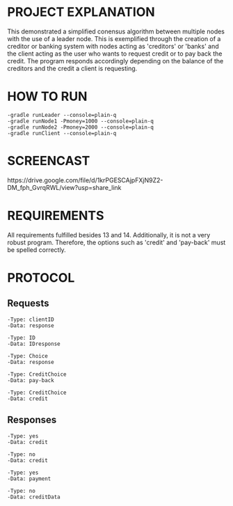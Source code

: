 <h1>PROJECT EXPLANATION </h1>
This demonstrated a simplified conensus algorithm between multiple nodes with the use of a leader node. This is exemplified through the creation of a
creditor or banking system with nodes acting as 'creditors' or 'banks' and the client acting as the user who wants to request credit or to pay back the credit.
The program responds accordingly depending on the balance of the creditors and the credit a client is requesting.

<h1>HOW TO RUN</h1>

    -gradle runLeader --console=plain-q
    -gradle runNode1 -Pmoney=1000 --console=plain-q
    -gradle runNode2 -Pmoney=2000 --console=plain-q
    -gradle runClient --console=plain-q

<h1>SCREENCAST</h1>
https://drive.google.com/file/d/1krPGESCAjpFXjN9Z2-DM_fph_GvrqRWL/view?usp=share_link

<h1>REQUIREMENTS</h1>
All requirements fulfilled besides 13 and 14. Additionally, it is not a very robust program. Therefore, the options such as 'credit' and 'pay-back' must be spelled correctly.

<h1>PROTOCOL</h1>

<h2>Requests</h2>

    -Type: clientID
    -Data: response
    
    -Type: ID
    -Data: IDresponse

    -Type: Choice
    -Data: response

    -Type: CreditChoice
    -Data: pay-back

    -Type: CreditChoice
    -Data: credit
    

<h2>Responses</h2>

    -Type: yes
    -Data: credit

    -Type: no
    -Data: credit

    -Type: yes
    -Data: payment

    -Type: no
    -Data: creditData
